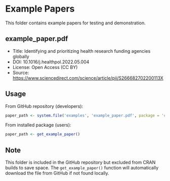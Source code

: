 # Example Papers

This folder contains example papers for testing and demonstration.

## example_paper.pdf
- Title: Identifying and prioritizing health research funding agencies globally
- DOI: 10.1016/j.healthpol.2022.05.004
- License: Open Access (CC BY)
- Source: https://www.sciencedirect.com/science/article/pii/S266682702200113X

## Usage

From GitHub repository (developers):
```r
paper_path <- system.file('examples', 'example_paper.pdf', package = 'contentAnalysis')
```

From installed package (users):
```r
paper_path <- get_example_paper()
```

## Note
This folder is included in the GitHub repository but excluded from CRAN builds to save space.
The `get_example_paper()` function will automatically download the file from GitHub if not found locally.

